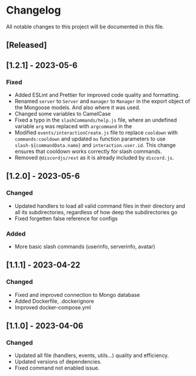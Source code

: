 # Changelog

All notable changes to this project will be documented in this file.

## [Released]

## [1.2.1] - 2023-05-6

### Fixed
- Added ESLint and Prettier for improved code quality and formatting.
- Renamed `server` to `Server` and `manager` to `Manager` in the export object of the Mongoose models. And also where it was used.
- Changed some variables to CamelCase
- Fixed a typo in the `slashCommands/help.js` file, where an undefined variable `arg` was replaced with `argcommand` in the 
- Modified `events/interactionCreate.js` file to replace `cooldown` with `commands:cooldown` and updated `ms` function parameters to use `slash-${commandData.name}` and `interaction.user.id`. This change ensures that cooldown works correctly for slash commands.
- Removed `@discordjs/rest` as it is already included by `discord.js`.

## [1.2.0] - 2023-05-6

### Changed
- Updated handlers to load all valid command files in their directory and all its subdirectories, regardless of how deep the subdirectories go
- Fixed forgetten false reference for configs

### Added
- More basic slash commands (userinfo, serverinfo, avatar)

## [1.1.1] - 2023-04-22

### Changed
- Fixed and improved connection to Mongo database
- Added Dockerfile, .dockerignore
- Improved docker-compose.yml

## [1.1.0] - 2023-04-06

### Changed
- Updated all file (handlers, events, utils...) quality and efficiency.
- Updated versions of dependencies.
- Fixed command not enabled issue.